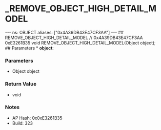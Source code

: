 # _REMOVE_OBJECT_HIGH_DETAIL_MODEL

--- ns: OBJECT aliases: ["0x4A39DB43E47CF3AA"] --- ## REMOVE_OBJECT_HIGH_DETAIL_MODEL  // 0x4A39DB43E47CF3AA 0xE3261B35 void REMOVE_OBJECT_HIGH_DETAIL_MODEL(Object object);  ## Parameters * **object**:

### Parameters
* Object object

### Return Value
* void

### Notes
* AP Hash: 0x0xE3261B35
* Build: 323

